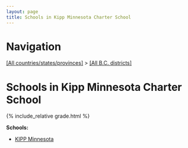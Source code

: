```yaml
---
layout: page
title: Schools in Kipp Minnesota Charter School
---
```

# Navigation

[[All countries/states/provinces]](../..) > [[All B.C. districts]](..)

# Schools in Kipp Minnesota Charter School

{% include_relative grade.html %}

**Schools:**

- [KIPP Minnesota](KIPP_Minnesota.md)
